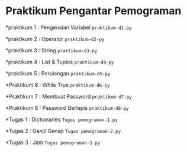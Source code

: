 # Praktikum Pengantar Pemograman 

*praktikum 1 : Pengenalan Variabel 
`praktikum-d1.py`

*praktikum 2 : Operator
`praktikum-d2-py`

*praktikum 3 : String
`praktikum-d3-py`

*praktikum 4 : List & Tuples
`praktikum-d4-py`

*praktikum 5 : Perulangan
`praktikum-d5-py`

*Praktikum 6 : While True
`praktikum-d6-py`

*Praktikum 7 : Membuat Password
`praktikum-d7-py`

*Praktikum 8 : Password Berlapis
`praktikum-d8-py`

*Tugas 1 : Dictionaries
`Tugas pemograman-1.py`

*Tugas 2 : Ganjil Genap
`Tugas pemograman-2.py`

*Tugas 3 : Jam
`Tugas pemograman-3.py`




